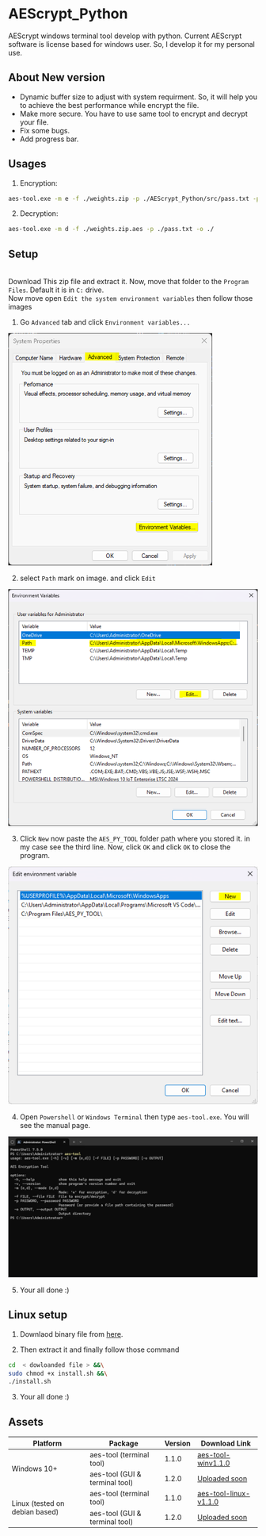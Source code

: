 # AEScrypt_Python
AEScrypt windows terminal tool develop with python. Current AEScrypt software is license based for windows user. So, I develop it for my personal use.

## About New version

<ul>
  <li>Dynamic buffer size to adjust with system requirment. So, it will help you to achieve the best performance while encrypt the file.</li>
  <li>Make more secure. You have to use same tool to encrypt and decrypt your file.</li>
  <li>Fix some bugs. </li>
  <li>Add progress bar.</li>
</ul>

## Usages

1. Encryption:

```bash
aes-tool.exe -m e -f ./weights.zip -p ./AEScrypt_Python/src/pass.txt -p ./pass.txt -o ./
```

2. Decryption:

```bash
aes-tool.exe -m d -f ./weights.zip.aes -p ./pass.txt -o ./
```

## Setup

<br>Download This zip file and extract it. Now, move that folder to the `Program Files`. Default it is in `C:` drive.<br>
Now move open `Edit the system environment variables` then follow those images

1. Go `Advanced` tab and click `Environment variables...`

<img src='resources/Capture.PNG'></img>

2. select `Path` mark on image. and click `Edit`

<img src='resources/Capture1.PNG'></img>

3. Click `New` now paste the `AES_PY_TOOL` folder path where you stored it. in my case see the third line. Now, click `OK` and click `OK` to close the program.

<img src='resources/Capture2.PNG'></img>

4. Open `Powershell` or `Windows Terminal` then type `aes-tool.exe`. You will see the manual page.

<img src='resources/Capture3.PNG'></img>

5. Your all done :)

## Linux setup

1. Downlaod binary file from <a href="https://drive.google.com/drive/folders/1oFs8Ghn3kVqO2trSB9fpzlqojnX0wjbv?usp=drive_link">here</a>.

2. Then extract it and finally follow those command

```bash
cd  < dowloanded file > &&\
sudo chmod +x install.sh &&\
./install.sh
```

3. Your all done :)

## Assets

<table>
  <thead>
    <tr>
      <th>Platform</th>
      <th>Package</th>
      <th>Version</th>
      <th>Download Link</th>
    </tr>
  </thead>
  <tbody>
    <tr>
      <td rowspan='2'> Windows 10+ </td>
      <td>aes-tool (terminal tool)</td>
      <td>1.1.0</td>
      <td><a href="https://drive.google.com/uc?export=download&id=1di9-QCuYmGPgV3xnY4E_LSjmpyyG7T_l">aes-tool-winv1.1.0</a></td>
    </tr>
    <tr>
      <td>aes-tool (GUI & terminal tool)</td>
      <td>1.2.0</td>
      <td><a href="">Uploaded soon</a></td>
    </tr>
    <tr>
      <td rowspan='2'>Linux (tested on debian based)</td>
      <td>aes-tool (terminal tool)</td>
      <td>1.1.0</td>
      <td><a href="https://drive.google.com/uc?export=download&id=1oFs8Ghn3kVqO2trSB9fpzlqojnX0wjbv">aes-tool-linux-v1.1.0</a></td>
    </tr>
    <tr>
      <td>aes-tool (GUI & terminal tool)</td>
      <td>1.2.0</td>
      <td><a href="">Uploaded soon</a></td>
    </tr>
  </tbody>
</table>
